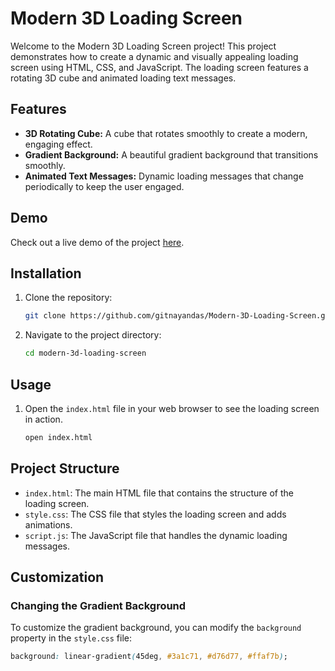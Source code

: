 # Modern 3D Loading Screen

Welcome to the Modern 3D Loading Screen project! This project demonstrates how to create a dynamic and visually appealing loading screen using HTML, CSS, and JavaScript. The loading screen features a rotating 3D cube and animated loading text messages.

## Features

- **3D Rotating Cube:** A cube that rotates smoothly to create a modern, engaging effect.
- **Gradient Background:** A beautiful gradient background that transitions smoothly.
- **Animated Text Messages:** Dynamic loading messages that change periodically to keep the user engaged.

## Demo

Check out a live demo of the project [here](https://gitnayandas.github.io/Modern-3D-Loading-Screen/).

## Installation

1. Clone the repository:
    ```bash
    git clone https://github.com/gitnayandas/Modern-3D-Loading-Screen.git
    ```
2. Navigate to the project directory:
    ```bash
    cd modern-3d-loading-screen
    ```

## Usage

1. Open the `index.html` file in your web browser to see the loading screen in action.
    ```bash
    open index.html
    ```

## Project Structure

- `index.html`: The main HTML file that contains the structure of the loading screen.
- `style.css`: The CSS file that styles the loading screen and adds animations.
- `script.js`: The JavaScript file that handles the dynamic loading messages.

## Customization

### Changing the Gradient Background

To customize the gradient background, you can modify the `background` property in the `style.css` file:

```css
background: linear-gradient(45deg, #3a1c71, #d76d77, #ffaf7b);
